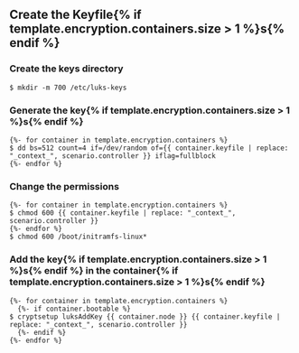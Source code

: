 ## Create the Keyfile{% if template.encryption.containers.size > 1 %}s{% endif %}

### Create the keys directory
```
$ mkdir -m 700 /etc/luks-keys
```

### Generate the key{% if template.encryption.containers.size > 1 %}s{% endif %}
```
{%- for container in template.encryption.containers %}
$ dd bs=512 count=4 if=/dev/random of={{ container.keyfile | replace: "_context_", scenario.controller }} iflag=fullblock
{%- endfor %}
```

### Change the permissions
```
{%- for container in template.encryption.containers %}
$ chmod 600 {{ container.keyfile | replace: "_context_", scenario.controller }}
{%- endfor %}
$ chmod 600 /boot/initramfs-linux*
```

### Add the key{% if template.encryption.containers.size > 1 %}s{% endif %} in the container{% if template.encryption.containers.size > 1 %}s{% endif %}

```
{%- for container in template.encryption.containers %}
  {%- if container.bootable %}
$ cryptsetup luksAddKey {{ container.node }} {{ container.keyfile | replace: "_context_", scenario.controller }}
  {%- endif %}
{%- endfor %}
```
